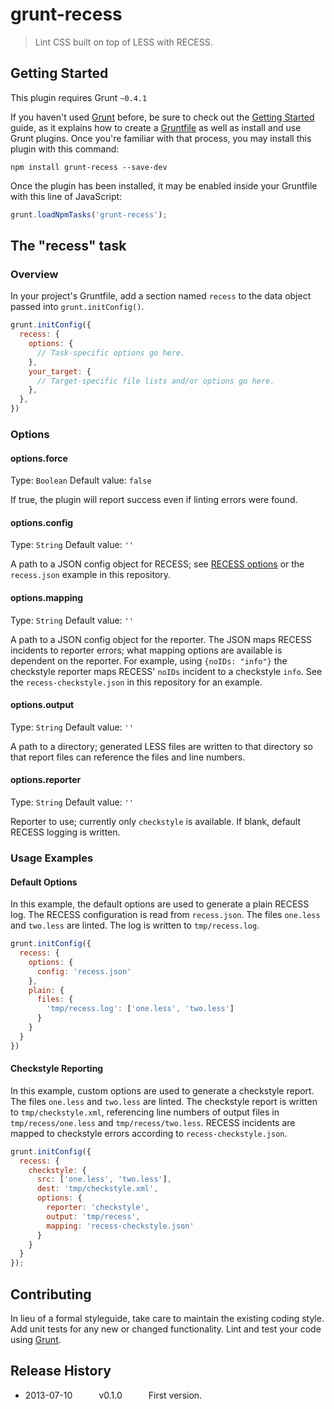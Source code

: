 # grunt-recess

> Lint CSS built on top of LESS with RECESS.

## Getting Started
This plugin requires Grunt `~0.4.1`

If you haven't used [Grunt](http://gruntjs.com/) before, be sure to check out the [Getting Started](http://gruntjs.com/getting-started) guide, as it explains how to create a [Gruntfile](http://gruntjs.com/sample-gruntfile) as well as install and use Grunt plugins. Once you're familiar with that process, you may install this plugin with this command:

```shell
npm install grunt-recess --save-dev
```

Once the plugin has been installed, it may be enabled inside your Gruntfile with this line of JavaScript:

```js
grunt.loadNpmTasks('grunt-recess');
```

## The "recess" task

### Overview
In your project's Gruntfile, add a section named `recess` to the data object passed into `grunt.initConfig()`.

```js
grunt.initConfig({
  recess: {
    options: {
      // Task-specific options go here.
    },
    your_target: {
      // Target-specific file lists and/or options go here.
    },
  },
})
```

### Options

#### options.force
Type: `Boolean`
Default value: `false`

If true, the plugin will report success even if linting errors were found.

#### options.config
Type: `String`
Default value: `''`

A path to a JSON config object for RECESS; see [RECESS options](https://github.com/twitter/recess#options) or the `recess.json` example in this repository.

#### options.mapping
Type: `String`
Default value: `''`

A path to a JSON config object for the reporter. The JSON maps RECESS incidents to reporter errors; what mapping options are available is dependent on the reporter. For example, using ```{noIDs: "info"}``` the checkstyle reporter maps RECESS' `noIDs` incident to a checkstyle `info`. See the `recess-checkstyle.json` in this repository for an example.

#### options.output
Type: `String`
Default value: `''`

A path to a directory; generated LESS files are written to that directory so that report files can reference the files and line numbers.

#### options.reporter
Type: `String`
Default value: `''`

Reporter to use; currently only `checkstyle` is available. If blank, default RECESS logging is written.


### Usage Examples

#### Default Options
In this example, the default options are used to generate a plain RECESS log. The RECESS configuration is read from ```recess.json```. The files `one.less` and `two.less` are linted. The log is written to ```tmp/recess.log```.

```js
grunt.initConfig({
  recess: {
    options: {
      config: 'recess.json'
    },
    plain: {
      files: {
        'tmp/recess.log': ['one.less', 'two.less']
      }
    }
  }
})
```

#### Checkstyle Reporting
In this example, custom options are used to generate a checkstyle report. The files `one.less` and `two.less` are linted. The checkstyle report is written to `tmp/checkstyle.xml`, referencing line numbers of output files in `tmp/recess/one.less` and `tmp/recess/two.less`. RECESS incidents are mapped to checkstyle errors according to `recess-checkstyle.json`.

```js
grunt.initConfig({
  recess: {
    checkstyle: {
      src: ['one.less', 'two.less'],
      dest: 'tmp/checkstyle.xml',
      options: {
        reporter: 'checkstyle',
        output: 'tmp/recess',
        mapping: 'recess-checkstyle.json'
      }
    }
  }
});
```


## Contributing
In lieu of a formal styleguide, take care to maintain the existing coding style. Add unit tests for any new or changed functionality. Lint and test your code using [Grunt](http://gruntjs.com/).

## Release History

 * 2013-07-10   v0.1.0   First version.
